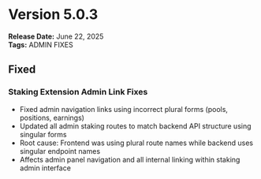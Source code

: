 # Version 5.0.3
**Release Date:** June 22, 2025  
**Tags:** ADMIN FIXES

## Fixed

### Staking Extension Admin Link Fixes
- Fixed admin navigation links using incorrect plural forms (pools, positions, earnings)
- Updated all admin staking routes to match backend API structure using singular forms
- Root cause: Frontend was using plural route names while backend uses singular endpoint names
- Affects admin panel navigation and all internal linking within staking admin interface 